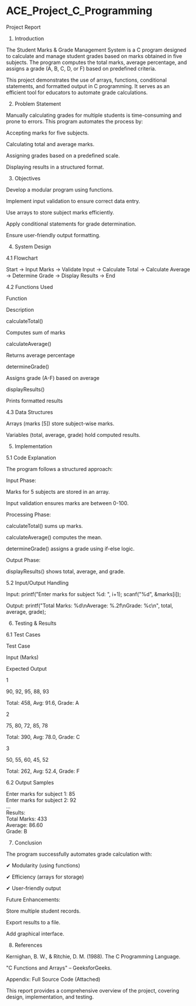 # ACE_Project_C_Programming
Project Report
1. Introduction 

The Student Marks & Grade Management System is a C program designed to calculate and manage student grades based on marks obtained in five subjects. The program computes the total marks, average percentage, and assigns a grade (A, B, C, D, or F) based on predefined criteria.  

This project demonstrates the use of arrays, functions, conditional statements, and formatted output in C programming. It serves as an efficient tool for educators to automate grade calculations.  

 

2. Problem Statement 

Manually calculating grades for multiple students is time-consuming and prone to errors. This program automates the process by:  

Accepting marks for five subjects.  

Calculating total and average marks.  

Assigning grades based on a predefined scale.  

Displaying results in a structured format. 

 

3. Objectives 

Develop a modular program using functions.  

Implement input validation to ensure correct data entry.  

Use arrays to store subject marks efficiently.  

Apply conditional statements for grade determination.  

Ensure user-friendly output formatting. 

 

4. System Design 

4.1 Flowchart 

Start → Input Marks → Validate Input → Calculate Total → Calculate Average → Determine Grade → Display Results → End 
  

4.2 Functions Used 

Function 

Description 

calculateTotal() 

Computes sum of marks 

calculateAverage() 

Returns average percentage 

determineGrade() 

Assigns grade (A-F) based on average 

displayResults() 

Prints formatted results 

4.3 Data Structures 

Arrays (marks [5]) store subject-wise marks.  

Variables (total, average, grade) hold computed results. 

 

5. Implementation 

5.1 Code Explanation 

The program follows a structured approach:  

Input Phase:  

Marks for 5 subjects are stored in an array.  

Input validation ensures marks are between 0-100. 

Processing Phase:  

calculateTotal() sums up marks.  

calculateAverage() computes the mean.  

determineGrade() assigns a grade using if-else logic. 

Output Phase:  

displayResults() shows total, average, and grade. 

5.2 Input/Output Handling 

Input: printf("Enter marks for subject %d: ", i+1); 
scanf("%d", &marks[i]); 
  

Output: printf("Total Marks: %d\nAverage: %.2f\nGrade: %c\n", total, average, grade); 
  

 

6. Testing & Results 

6.1 Test Cases 

Test Case 

Input (Marks) 

Expected Output 

1 

90, 92, 95, 88, 93 

Total: 458, Avg: 91.6, Grade: A 

2 

75, 80, 72, 85, 78 

Total: 390, Avg: 78.0, Grade: C 

3 

50, 55, 60, 45, 52 

Total: 262, Avg: 52.4, Grade: F 

6.2 Output Samples 

Enter marks for subject 1: 85   
Enter marks for subject 2: 92   
...   
Results:   
Total Marks: 433   
Average: 86.60   
Grade: B   
  

 

7. Conclusion 

The program successfully automates grade calculation with: 

✔ Modularity (using functions) 

✔ Efficiency (arrays for storage) 

✔ User-friendly output  

Future Enhancements:  

Store multiple student records.  

Export results to a file.  

Add graphical interface. 

 

8. References 

Kernighan, B. W., & Ritchie, D. M. (1988). The C Programming Language.  

"C Functions and Arrays" – GeeksforGeeks. 

 

Appendix: Full Source Code (Attached)  

 

This report provides a comprehensive overview of the project, covering design, implementation, and testing.  

 
